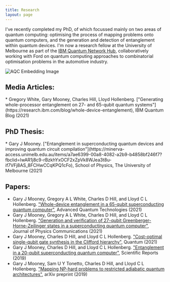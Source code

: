 ```yaml
---
title: Research
layout: page
---
```

I've recently completed my PhD, of which focussed mainly on two areas of quantum computing: optimising the process of mapping problems onto quantum computers, and the generation and detection of entanglement within quantum devices. I'm now a research fellow at the University of Melbourne as part of the [IBM Quantum Network Hub](https://www.unimelb.edu.au/quantumhub), collaboratively working with Ford on quantum computing approaches to combinatorial optimisation problems in the automotive industry.

![AQC Embedding Image](/assets/images/aqc_graphic-topdown.png)

<h2>Media Articles:</h2>
* Gregory White, Gary Mooney, Charles Hill, Lloyd Hollenberg. ["Generating whole-processor entanglement on 27- and 65-qubit quantum systems"](https://research.ibm.com/blog/whole-device-entanglement), IBM Quantum Blog (2021)

<h2>PhD Thesis:</h2>
* Gary J Mooney. ["Entanglement in superconducting quantum devices and improving quantum circuit compilation"](https://minerva-access.unimelb.edu.au/items/a7ae6399-00a8-4082-a2b9-b4858bf246f7?fbclid=IwAR1j8c9-rBzkhYxOCF2xZpVk8WJea3t8u-if7VFj8AS_8FCHwCCqKPQ1cFo), School of Physics, The University of Melbourne (2021)

<h2>Papers:</h2>

* Gary J Mooney, Gregory A L White, Charles D Hill, and Lloyd C L Hollenberg. ["Whole-device entanglement in a 65-qubit superconducting quantum computer"](https://onlinelibrary.wiley.com/doi/10.1002/qute.202100061), Advanced Quantum Technologies (2021)
* Gary J Mooney, Gregory A L White, Charles D Hill, and Lloyd C L Hollenberg. ["Generation and verification of 27-qubit Greenberger-Horne-Zeilinger states in a superconducting quantum computer"](https://iopscience.iop.org/article/10.1088/2399-6528/ac1df7), Journal of Physics Communications (2021)
* Gary J Mooney, Charles D Hill, and Lloyd C L Hollenberg. ["Cost-optimal single-qubit gate synthesis in the Clifford hierarchy"](https://quantum-journal.org/papers/q-2021-02-15-396/), Quantum (2021)
* Gary J Mooney, Charles D Hill, and Lloyd C L Hollenberg. ["Entanglement in a 20-qubit superconducting quantum computer"](https://www.nature.com/articles/s41598-019-49805-7), Scientific Reports (2019)
* Gary J Mooney, Sam U Y Tonetto, Charles D Hill, and Lloyd C L Hollenberg. ["Mapping NP-hard problems to restricted adiabatic quantum architectures"](https://arxiv.org/abs/1911.00249), arXiv preprint (2019)